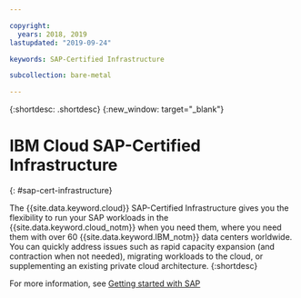```yaml
---

copyright:
  years: 2018, 2019
lastupdated: "2019-09-24"

keywords: SAP-Certified Infrastructure

subcollection: bare-metal

---
```


{:shortdesc: .shortdesc}
{:new_window: target="_blank"}

# IBM Cloud SAP-Certified Infrastructure
{: #sap-cert-infrastructure}

The {{site.data.keyword.cloud}} SAP-Certified Infrastructure gives you the flexibility to run your SAP workloads in the {{site.data.keyword.cloud_notm}} when you need them, where you need them with over 60 {{site.data.keyword.IBM_notm}} data centers worldwide. You can quickly address issues such as rapid capacity expansion (and contraction when not needed), migrating workloads to the cloud, or supplementing an existing private cloud architecture.
{:shortdesc}

For more information, see [Getting started with SAP](https://cloud.ibm.com/docs/sap)
